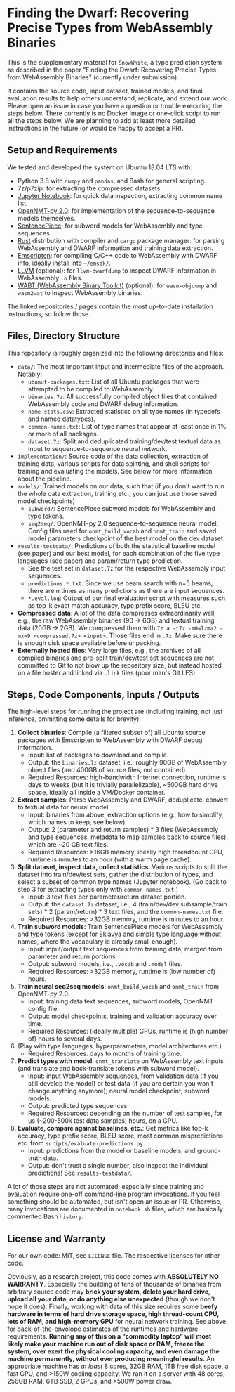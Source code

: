 # Finding the Dwarf: Recovering Precise Types from WebAssembly Binaries

This is the supplementary material for `SnowWhite`, a type prediction system as described in the paper "Finding the Dwarf: Recovering Precise Types from WebAssembly Binaries" (currently under submission).

It contains the source code, input dataset, trained models, and final evaluation results to help others understand, replicate, and extend our work.
Please open an issue in case you have a question or trouble executing the steps below.
There currently is no Docker image or one-click script to run all the steps below. 
We are planning to add at least more detailed instructions in the future (or would be happy to accept a PR).

## Setup and Requirements

We tested and developed the system on Ubuntu 18.04 LTS with:

- Python 3.8 with `numpy` and `pandas`, and Bash for general scripting.
- 7z/p7zip: for extracting the compressed datasets.
- [Jupyter Notebook](https://jupyter.org/install): for quick data inspection, extracting common name list.
- [OpenNMT-py 2.0](https://opennmt.net/OpenNMT-py/main.html): for implementation of the sequence-to-sequence models themselves.
- [SentencePiece](https://github.com/google/sentencepiece): for subword models for WebAssembly and type sequences.
- [Rust](https://www.rust-lang.org/) distribution with compiler and `cargo` package manager: for parsing WebAssembly and DWARF information and training data extraction.
- [Emscripten](https://emscripten.org/): for compiling C/C++ code to WebAssembly with DWARF info, ideally install into `~/emsdk/`.
- [LLVM](https://llvm.org) (optional): for `llvm-dwarfdump` to inspect DWARF information in WebAssembly `.o` files.
- [WABT (WebAssembly Binary Toolkit)](https://github.com/webassembly/wabt/) (optional): for `wasm-objdump` and `wasm2wat` to inspect WebAssembly binaries.

The linked repositories / pages contain the most up-to-date installation instructions, so follow those.

## Files, Directory Structure

This repository is roughly organized into the following directories and files:

- `data/`: The most important input and intermediate files of the approach. Notably:
    * `ubunut-packages.txt`: List of all Ubuntu packages that were attempted to be compiled to WebAssembly.
    * `binaries.7z`: All successfully compiled object files that contained WebAssembly code and DWARF debug information.
    * `name-stats.csv`: Extracted statistics on all type names (in typedefs and named datatypes).
    * `common-names.txt`: List of type names that appear at least once in 1% or more of all packages.
    * `dataset.7z`: Split and deduplicated training/dev/test textual data as input to sequence-to-sequence neural network.
- `implementation/`: Source code of the data collection, extraction of training data, various scripts for data splitting, and shell scripts for training and evaluating the models. See below for more information about the pipeline.
- `models/`: Trained models on our data, such that (if you don't want to run the whole data extraction, training etc., you can just use those saved model checkpoints)
    * `subword/`: SentencePiece subword models for WebAssembly and type tokens.
    * `seq2seq/`: OpenNMT-py 2.0 sequence-to-sequence neural model. Config files used for `onmt_build_vocab` and `onmt_train` and saved model parameters checkpoint of the best model on the dev dataset.
- `results-testdata/`: Predictions of both the statistical baseline model (see paper) and our best model, for each combination of the five type languages (see paper) and param/return type prediction.
    * See the test set in `dataset.7z` for the respective WebAssembly input sequences. 
    * `predictions.*.txt`: Since we use beam search with n=5 beams, there are n times as many predictions as there are input sequences.
    * `*.eval.log`: Output of our final evaluation script with measures such as top-k exact match accuracy, type prefix score, BLEU etc.
- **Compressed data**: A lot of the data compresses extraordinarily well, e.g., the raw WebAssembly binaries (90 -> 6GB) and textual training data (20GB -> 2GB). We compressed them with `7z a -t7z -m0=lzma2 -mx=9 <compressed.7z> <input>`. Those files end in `.7z`. Make sure there is enough disk space available before unpacking.
- **Externally hosted files**: Very large files, e.g., the archives of all compiled binaries and pre-split train/dev/test set sequences are not committed to Git to not blow up the repository size, but instead hosted on a file hoster and linked via `.link` files (poor man's Git LFS).

## Steps, Code Components, Inputs / Outputs

The high-level steps for running the project are (including training, not just inference, ommitting some details for brevity):

1. **Collect binaries**: Compile (a filtered subset of) all Ubuntu source packages with Emscripten to WebAssembly with DWARF debug information.
    * Input: list of packages to download and compile.
    * Output: the `binaries.7z` dataset, i.e., roughly 90GB of WebAssembly object files (and 400GB of source files, not contained).
    * Required Resources: high-bandwidth Internet connection, runtime is days to weeks (but it is trivially parallelizable), ~500GB hard drive space, ideally all inside a VM/Docker container.
1. **Extract samples**: Parse WebAssembly and DWARF, deduplicate, convert to textual data for neural model.
    * Input: binaries from above, extraction options (e.g., how to simplify, which names to keep, see below).
    * Output: 2 (parameter and return samples) * 3 files (WebAssembly and type sequences, metadata to map samples back to source files), which are ~20 GB text files.
    * Required Resources: >16GB memory, ideally high threadcount CPU, runtime is minutes to an hour (with a warm page cache).
1. **Split dataset, inspect data, collect statistics**: Various scripts to split the dataset into train/dev/test sets, gather the distribution of types, and select a subset of common type names (Jupyter notebook). (Go back to step 3 for extracting types only with `common-names.txt`.)
    * Input: 3 text files per parameter/return dataset portion.
    * Output: the `dataset.7z` dataset, i.e., 4 (train/dev/dev.subsample/train sets) * 2 (param/return) * 3 text files, and the `common-names.txt` file.
    * Required Resources: >32GB memory, runtime is minutes to an hour.
1. **Train subword models**: Train SentencePiece models for WebAssembly and type tokens (except for Eklavya and simple type language without names, where the vocabulary is already small enough).
    * Input: input/output text sequences from training data, merged from parameter and return portions.
    * Output: subword models, i.e., `.vocab` and `.model` files.
    * Required Resources: >32GB memory, runtime is (low number of) hours.
1. **Train neural seq2seq models**: `onmt_build_vocab` and `onmt_train` from OpenNMT-py 2.0.
    * Input: training data text sequences, subword models, OpenNMT config file.
    * Output: model checkpoints, training and validation accuracy over time.
    * Required Resources: (ideally multiple) GPUs, runtime is (high number of) hours to several days.
1. (Play with type languages, hyperparameters, model architectures etc.)
    * Required Resources: days to months of training time.
1. **Predict types with model**: `onmt_translate` on WebAssembly text inputs (and translate and back-translate tokens with subword model).
    * Input: input WebAssembly sequences, from validation data (if you still develop the model) or test data (if you are certain you won't change anything anymore); neural model checkpoint; subword models.
    * Output: predicted type sequences.
    * Required Resources: depending on the number of test samples, for us (~200-500k test data samples) hours, on a GPU.
1. **Evaluate, compare against baselines, etc.**: Get metrics like top-k accuracy, type prefix score, BLEU score, most common mispredictions etc. from `scripts/evaluate-predictions.py`.
    * Input: predictions from the model or baseline models, and ground-truth data.
    * Output: don't trust a single number, also inspect the individual predictions! See `results-testdata/`.

A lot of those steps are not automated; especially since training and evaluation require one-off command-line program invocations.
If you feel something should be automated, but isn't open an issue or PR.
Otherwise, many invocations are documented in `notebook.sh` files, which are basically commented Bash `history`.

## License and Warranty

For our own code: MIT, see `LICENSE` file. The respective licenses for other code.

Obviously, as a research project, this code comes with **ABSOLUTELY NO WARRANTY**. Especially the building of tens of thousands of binaries from arbitrary source code may **brick your system, delete your hard drive, upload all your data, or do anything else unexpected** (though we don't hope it does).
Finally, working with data of this size requires some **beefy hardware in terms of hard drive storage space, high thread-count CPU, lots of RAM, and high-memory GPU** for neural network training.
See above for back-of-the-envolope estimates of the runtimes and hardware requirements.
**Running any of this on a "commodity laptop" will most likely make your machine run out of disk space or RAM, freeze the system, over exert the physical cooling capacity, and even damage the machine permanently, without ever producing meaningful results**.
An appropriate machine has _at least_ 8 cores, 32GB RAM, 1TB free disk space, a fast GPU, and >150W cooling capacity.
We ran it on a server with 48 cores, 256GB RAM, 6TB SSD, 2 GPUs, and >500W power draw.
